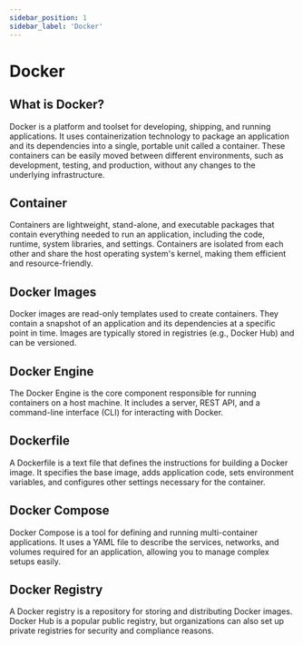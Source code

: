 ```yaml
---
sidebar_position: 1
sidebar_label: 'Docker'
---
```


# Docker

## What is Docker?

Docker is a platform and toolset for developing, shipping, and running applications. It uses containerization technology to package an application and its dependencies into a single, portable unit called a container. These containers can be easily moved between different environments, such as development, testing, and production, without any changes to the underlying infrastructure.

## Container

Containers are lightweight, stand-alone, and executable packages that contain everything needed to run an application, including the code, runtime, system libraries, and settings. Containers are isolated from each other and share the host operating system's kernel, making them efficient and resource-friendly.

## Docker Images

Docker images are read-only templates used to create containers. They contain a snapshot of an application and its dependencies at a specific point in time. Images are typically stored in registries (e.g., Docker Hub) and can be versioned.

## Docker Engine

The Docker Engine is the core component responsible for running containers on a host machine. It includes a server, REST API, and a command-line interface (CLI) for interacting with Docker.

## Dockerfile 

A Dockerfile is a text file that defines the instructions for building a Docker image. It specifies the base image, adds application code, sets environment variables, and configures other settings necessary for the container.

## Docker Compose

Docker Compose is a tool for defining and running multi-container applications. It uses a YAML file to describe the services, networks, and volumes required for an application, allowing you to manage complex setups easily.

## Docker Registry

A Docker registry is a repository for storing and distributing Docker images. Docker Hub is a popular public registry, but organizations can also set up private registries for security and compliance reasons.